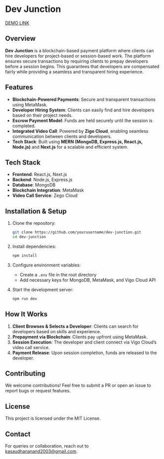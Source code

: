 
# Dev Junction

[DEMO LINK](https://drive.google.com/file/d/1MbpGLYoEjrRyU0Ay8E2hkpQ1pw2s4Ypf/view?usp=drive_link)





## Overview
**Dev Junction** is a blockchain-based payment platform where clients can hire developers for project-based or session-based work. The platform ensures secure transactions by requiring clients to prepay developers before a session begins. This guarantees that developers are compensated fairly while providing a seamless and transparent hiring experience.

## Features
- **Blockchain-Powered Payments**: Secure and transparent transactions using MetaMask.
- **Developer Hiring System**: Clients can easily find and hire developers based on their project needs.
- **Escrow Payment Model**: Funds are held securely until the session is completed.
- **Integrated Video Call**: Powered by **Zigo Cloud**, enabling seamless communication between clients and developers.
- **Tech Stack**: Built using **MERN (MongoDB, Express.js, React.js, Node.js)** and **Next.js** for a scalable and efficient system.

## Tech Stack
- **Frontend**: React.js, Next.js
- **Backend**: Node.js, Express.js
- **Database**: MongoDB
- **Blockchain Integration**: MetaMask
- **Video Call Service**: Zego Cloud

## Installation & Setup
1. Clone the repository:
   ```sh
   git clone https://github.com/yourusername/dev-junction.git
   cd dev-junction
   ```
2. Install dependencies:
   ```sh
   npm install
   ```
3. Configure environment variables:
   - Create a `.env` file in the root directory
   - Add necessary keys for MongoDB, MetaMask, and Vigo Cloud API

4. Start the development server:
   ```sh
   npm run dev
   ```

## How It Works
1. **Client Browses & Selects a Developer**: Clients can search for developers based on skills and experience.
2. **Prepayment via Blockchain**: Clients pay upfront using MetaMask.
3. **Session Execution**: The developer and client connect via Vigo Cloud’s video call service.
4. **Payment Release**: Upon session completion, funds are released to the developer.

## Contributing
We welcome contributions! Feel free to submit a PR or open an issue to report bugs or request features.

## License
This project is licensed under the MIT License.

## Contact
For queries or collaboration, reach out to [kasaudhananand2003@gmail.com](mailto:your.email@example.com).



